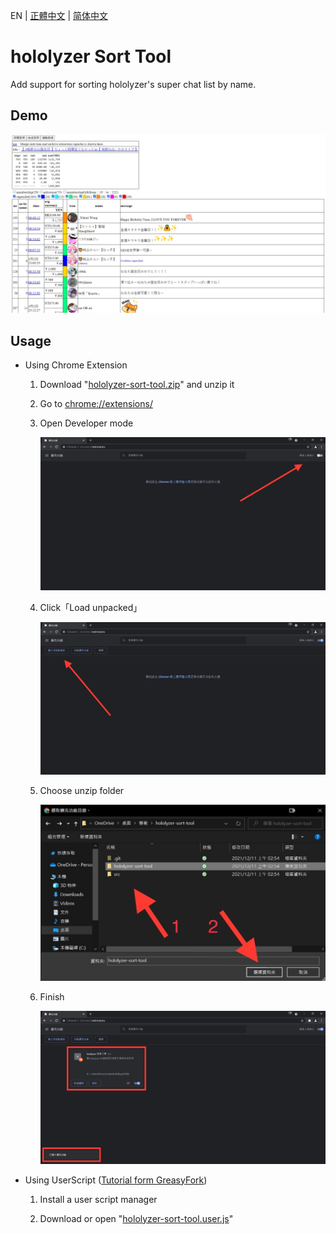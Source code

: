 EN | [正體中文](./README_TW.md) | [简体中文](./README_CN.md)

# hololyzer Sort Tool

Add support for sorting hololyzer's super chat list by name.

## Demo

![Demo](./src/demo/demo.jpg)

## Usage

* Using Chrome Extension

    1. Download "[hololyzer-sort-tool.zip](./hololyzer-sort-tool.zip?raw=1)" and unzip it

    1. Go to [chrome://extensions/](chrome://extensions/)

    1. Open Developer mode

        ![Open Developer mode](./src/tutorial/1.jpg)

    1. Click「Load unpacked」

        ![Click「Load unpacked」](./src/tutorial/2.jpg)

    1. Choose unzip folder

        ![Choose unzip folder](./src/tutorial/3.jpg)

    1. Finish

        ![Finish](./src/tutorial/4.jpg)

* Using UserScript ([Tutorial form GreasyFork](https://greasyfork.org/en))

    1. Install a user script manager

    1. Download or open "[hololyzer-sort-tool.user.js](https://greasyfork.org/en/scripts/436870)"
